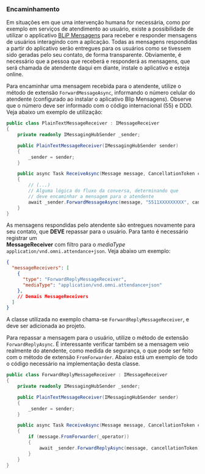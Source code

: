 ### Encaminhamento

Em situações em que uma intervenção humana for necessária, como por exemplo em serviços de atendimento ao usuário, existe a possibilidade de utilizar
o applicativo [BLiP Mensagens](https://play.google.com/store/apps/details?id=net.take.omni) para receber e responder mensagens de usuários interagindo com a aplicação.
Todas as mensagens respondidas a partir do aplicativo serão entregues para os usuários como se tivessem sido geradas pelo seu contato, de forma transparente. 
Obviamente, é necessário que a pessoa que receberá e responderá as mensagens, que será chamada de atendente daqui em diante, instale o aplicativo e esteja online.

Para encaminhar uma mensagem recebida para o atendente, utilize o método de extensão `ForwardMessageAsync`, informando o número celular do atendente (configurado ao instalar o aplicativo Blip Mensagens).
Observe que o número deve ser informado com o código internacional (55) e DDD. Veja abaixo um exemplo de utilização:

```csharp
public class PlainTextMessageReceiver : IMessageReceiver
{
    private readonly IMessagingHubSender _sender;

    public PlainTextMessageReceiver(IMessagingHubSender sender)
    {
        _sender = sender;
    }

    public async Task ReceiveAsync(Message message, CancellationToken cancellationToken)
    {
        // (...)
        // Alguma lógica do fluxo da conversa, determinando que 
        // deve encaminhar a mensagem para o atendente
        await _sender.ForwardMessageAsync(message, "5511XXXXXXXXX", cancellationToken);
    }
}
```

As mensagens respondidas pelo atendente são entregues novamente para seu contato, que **DEVE** repassar para o usuário. Para tanto é necessário registrar um  
**MessageReceiver** com filtro para o *mediaType* `application/vnd.omni.attendance+json`. Veja abaixo um exemplo:

```json
{
  "messageReceivers": [
    {
      "type": "ForwardReplyMessageReceiver",
      "mediaType": "application/vnd.omni.attendance+json"
    },
    // Demais MessageReceivers
  ]
}
```

A classe utilizada no exemplo chama-se `ForwardReplyMessageReceiver`, e deve ser adicionada ao projeto. 

Para repassar a mensagem para o usuário, utilize o método de extensão `ForwardReplyAsync`. É interessante verificar também se a mensagem veio realmente do atendente, como medida de segurança, o que pode ser feito com o método
de extensão `FromForwarder`. Abaixo está um exemplo de todo o código necessário na implementação desta classe.

```csharp
public class ForwardReplyMessageReceiver : IMessageReceiver
{
    private readonly IMessagingHubSender _sender;

    public PlainTextMessageReceiver(IMessagingHubSender sender)
    {
        _sender = sender;
    }

    public async Task ReceiveAsync(Message message, CancellationToken cancellationToken)
    {
        if (message.FromForwarder(_operator))
        {
            await _sender.ForwardReplyAsync(message, cancellationToken);
        }
    }
}
```


